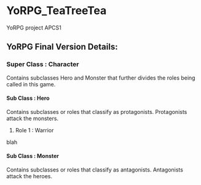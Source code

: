 # YoRPG_TeaTreeTea
YoRPG project APCS1

## YoRPG Final Version Details:

### Super Class : Character 

Contains subclasses Hero and Monster that further divides the roles being called in this game. 

#### Sub Class : Hero 

Contains subclasses or roles that classify as protagonists. Protagonists attack the monsters. 

1. Role 1 : Warrior 

blah

#### Sub Class : Monster

Contains subclasses or roles that classify as antagonists. Antagonists attack the heroes. 


